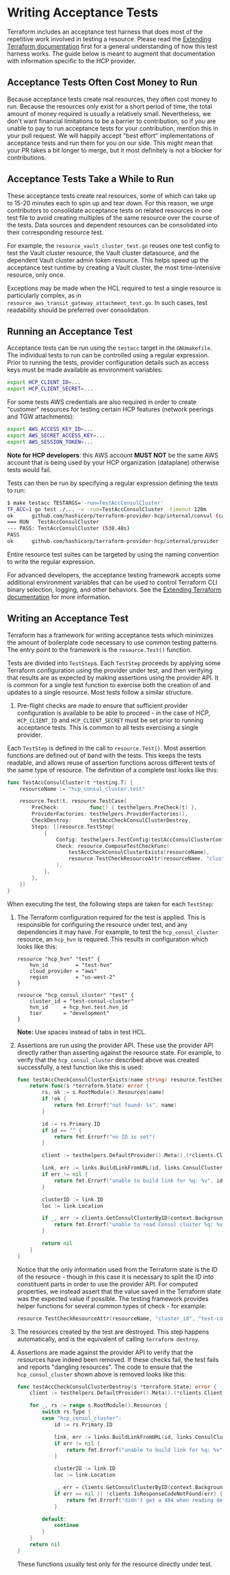 # Writing Acceptance Tests

Terraform includes an acceptance test harness that does most of the repetitive
work involved in testing a resource. Please read the [Extending Terraform documentation](https://www.terraform.io/docs/extend/testing/index.html)
first for a general understanding of how this test harness works. The guide
below is meant to augment that documentation with information specific to the
HCP provider.

## Acceptance Tests Often Cost Money to Run

Because acceptance tests create real resources, they often cost money to run.
Because the resources only exist for a short period of time, the total amount
of money required is usually a relatively small. Nevertheless, we don't want
financial limitations to be a barrier to contribution, so if you are unable to
pay to run acceptance tests for your contribution, mention this in your
pull request. We will happily accept "best effort" implementations of
acceptance tests and run them for you on our side. This might mean that your PR
takes a bit longer to merge, but it most definitely is not a blocker for
contributions.

## Acceptance Tests Take a While to Run

These acceptance tests create real resources, some of which can take up to 15-20 minutes each to spin up and tear down. For this reason, we urge contributors to consolidate acceptance tests on related resources in one test file to avoid creating multiples of the same resource over the course of the tests. Data sources and dependent resources can be consolidated into their corresponding resource test.

For example, the `resource_vault_cluster_test.go` reuses one test config to test the Vault cluster resource, the Vault cluster datasource, and the dependent Vault cluster admin token resource. This helps speed up the acceptance test runtime by creating a Vault cluster, the most time-intensive resource, only once.

Exceptions may be made when the HCL required to test a single resource is particularly complex, as in `resource_aws_transit_gateway_attachment_test.go`. In such cases, test readability should be preferred over consolidation.

## Running an Acceptance Test

Acceptance tests can be run using the `testacc` target in the
`GNUmakefile`. The individual tests to run can be controlled using a regular
expression. Prior to running the tests, provider configuration details such as
access keys must be made available as environment variables:

```sh
export HCP_CLIENT_ID=...
export HCP_CLIENT_SECRET=...
```

For some tests AWS credentials are also required in order to create "customer"
resources for testing certain HCP features (network peerings and TGW attachments):

```sh
export AWS_ACCESS_KEY_ID=...
export AWS_SECRET_ACCESS_KEY=...
export AWS_SESSION_TOKEN=...
```

**Note for HCP developers**: this AWS account **MUST NOT** be the same AWS account that is being used by
your HCP organization (dataplane) otherwise tests would fail.

Tests can then be run by specifying a regular expression defining the tests to run:

```sh
$ make testacc TESTARGS='-run=TestAccConsulCluster'
TF_ACC=1 go test ./... -v -run=TestAccConsulCluster -timeout 120m
ok  	github.com/hashicorp/terraform-provider-hcp/internal/consul	(cached) [no tests to run]
=== RUN   TestAccConsulCluster
--- PASS: TestAccConsulCluster (538.48s)
PASS
ok  	github.com/hashicorp/terraform-provider-hcp/internal/provider	539.112s
```

Entire resource test suites can be targeted by using the naming convention to
write the regular expression.

For advanced developers, the acceptance testing framework accepts some additional environment variables that can be used to control Terraform CLI binary selection, logging, and other behaviors. See the [Extending Terraform documentation](https://www.terraform.io/docs/extend/testing/acceptance-tests/index.html#environment-variables) for more information.

## Writing an Acceptance Test

Terraform has a framework for writing acceptance tests which minimizes the
amount of boilerplate code necessary to use common testing patterns. The entry
point to the framework is the `resource.Test()` function.

Tests are divided into `TestStep`s. Each `TestStep` proceeds by applying some
Terraform configuration using the provider under test, and then verifying that
results are as expected by making assertions using the provider API. It is
common for a single test function to exercise both the creation of and updates
to a single resource. Most tests follow a similar structure.

1. Pre-flight checks are made to ensure that sufficient provider configuration
   is available to be able to proceed - in the case of HCP, `HCP_CLIENT_ID` and `HCP_CLIENT_SECRET` must be set prior
   to running acceptance tests. This is common to all tests exercising a single
   provider.

Each `TestStep` is defined in the call to `resource.Test()`. Most assertion
functions are defined out of band with the tests. This keeps the tests
readable, and allows reuse of assertion functions across different tests of the
same type of resource. The definition of a complete test looks like this:

```go
func TestAccConsulCluster(t *testing.T) {
    resourceName := "hcp_consul_cluster.test"

    resource.Test(t, resource.TestCase{
        PreCheck:          func() { testhelpers.PreCheck(t) },
        ProviderFactories: testhelpers.ProviderFactories(),
        CheckDestroy:      testAccCheckConsulClusterDestroy,
        Steps: []resource.TestStep{
            {
                Config: testhelpers.TestConfig(testAccConsulClusterConfig),
                Check: resource.ComposeTestCheckFunc(
                    testAccCheckConsulClusterExists(resourceName),
                    resource.TestCheckResourceAttr(resourceName, "cluster_id", "test-consul-cluster"),
                ),
            },
        },
    })
}
```

When executing the test, the following steps are taken for each `TestStep`:

1. The Terraform configuration required for the test is applied. This is
   responsible for configuring the resource under test, and any dependencies it
   may have. For example, to test the `hcp_consul_cluster` resource, an
   `hcp_hvn` is required. This results in configuration which
   looks like this:

   ```hcl
   resource "hcp_hvn" "test" {
       hvn_id         = "test-hvn"
       cloud_provider = "aws"
       region         = "us-west-2"
   }

   resource "hcp_consul_cluster" "test" {
       cluster_id = "test-consul-cluster"
       hvn_id     = hcp_hvn.test.hvn_id
       tier       = "development"
   }
   ```

   **Note:** Use spaces instead of tabs in test HCL.

1. Assertions are run using the provider API. These use the provider API
   directly rather than asserting against the resource state. For example, to
   verify that the `hcp_consul_cluster` described above was created
   successfully, a test function like this is used:

   ```go
   func testAccCheckConsulClusterExists(name string) resource.TestCheckFunc {
       return func(s *terraform.State) error {
           rs, ok := s.RootModule().Resources[name]
           if !ok {
               return fmt.Errorf("not found: %s", name)
           }

           id := rs.Primary.ID
           if id == "" {
               return fmt.Errorf("no ID is set")
           }

           client := testhelpers.DefaultProvider().Meta().(*clients.Client)

           link, err := links.BuildLinkFromURL(id, links.ConsulClusterResourceType, client.Config.OrganizationID)
           if err != nil {
               return fmt.Errorf("unable to build link for %q: %v", id, err)
           }

           clusterID := link.ID
           loc := link.Location

           if _, err := clients.GetConsulClusterByID(context.Background(), client, loc, clusterID); err != nil {
               return fmt.Errorf("unable to read Consul cluster %q: %v", id, err)
           }

           return nil
       }
   }
   ```

   Notice that the only information used from the Terraform state is the ID of
   the resource - though in this case it is necessary to split the ID into
   constituent parts in order to use the provider API. For computed properties,
   we instead assert that the value saved in the Terraform state was the
   expected value if possible. The testing framework provides helper functions
   for several common types of check - for example:

   ```go
   resource.TestCheckResourceAttr(resourceName, "cluster_id", "test-consul-cluster"),
   ```

1. The resources created by the test are destroyed. This step happens
   automatically, and is the equivalent of calling `terraform destroy`.

1. Assertions are made against the provider API to verify that the resources
   have indeed been removed. If these checks fail, the test fails and reports
   "dangling resources". The code to ensure that the `hcp_consul_cluster` shown
   above is removed looks like this:

   ```go
   func testAccCheckConsulClusterDestroy(s *terraform.State) error {
       client := testhelpers.DefaultProvider().Meta().(*clients.Client)

       for _, rs := range s.RootModule().Resources {
           switch rs.Type {
           case "hcp_consul_cluster":
               id := rs.Primary.ID

               link, err := links.BuildLinkFromURL(id, links.ConsulClusterResourceType, client.Config.OrganizationID)
               if err != nil {
                   return fmt.Errorf("unable to build link for %q: %v", id, err)
               }

               clusterID := link.ID
               loc := link.Location

               _, err = clients.GetConsulClusterByID(context.Background(), client, loc, clusterID)
               if err == nil || !clients.IsResponseCodeNotFound(err) {
                   return fmt.Errorf("didn't get a 404 when reading destroyed Consul cluster %q: %v", id, err)
               }

           default:
               continue
           }
       }
       return nil
   }
   ```

   These functions usually test only for the resource directly under test.
